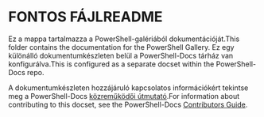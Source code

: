 # <a name="readme"></a><span data-ttu-id="554a1-101">FONTOS FÁJL</span><span class="sxs-lookup"><span data-stu-id="554a1-101">README</span></span>

<span data-ttu-id="554a1-102">Ez a mappa tartalmazza a PowerShell-galériából dokumentációját.</span><span class="sxs-lookup"><span data-stu-id="554a1-102">This folder contains the documentation for the PowerShell Gallery.</span></span>
<span data-ttu-id="554a1-103">Ez egy különálló dokumentumkészleten belül a PowerShell-Docs tárház van konfigurálva.</span><span class="sxs-lookup"><span data-stu-id="554a1-103">This is configured as a separate docset within the PowerShell-Docs repo.</span></span>

<span data-ttu-id="554a1-104">A dokumentumkészleten hozzájáruló kapcsolatos információkért tekintse meg a PowerShell-Docs [közreműködői útmutató](https://github.com/PowerShell/PowerShell-Docs/blob/staging/CONTRIBUTING.md).</span><span class="sxs-lookup"><span data-stu-id="554a1-104">For information about contributing to this docset, see the PowerShell-Docs [Contributors Guide](https://github.com/PowerShell/PowerShell-Docs/blob/staging/CONTRIBUTING.md).</span></span>

